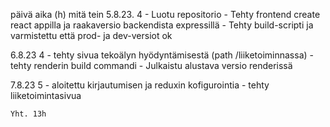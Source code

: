 päivä	aika (h)	mitä tein
5.8.23.	4	        - Luotu repositorio
                    - Tehty frontend create react appilla ja raakaversio backendista expressillä
                    - Tehty build-scripti ja varmistettu että prod- ja dev-versiot ok

6.8.23  4          - tehty sivua tekoälyn hyödyntämisestä (path /liiketoiminnassa)
                   - tehty renderin build commandi
                   - Julkaistu alustava versio renderissä

7.8.23  5          - aloitettu kirjautumisen ja reduxin kofigurointia
                   - tehty liiketoimintasivua

    Yht. 13h


